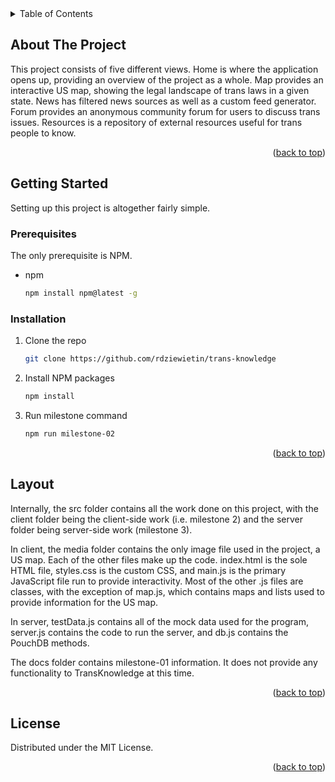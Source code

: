 <!-- TABLE OF CONTENTS -->
<details>
  <summary>Table of Contents</summary>
  <ol>
    <li>
      <a href="#about-the-project">About The Project</a>
    </li>
    <li>
      <a href="#getting-started">Getting Started</a>
      <ul>
        <li><a href="#prerequisites">Prerequisites</a></li>
        <li><a href="#installation">Installation</a></li>
      </ul>
    </li>
    <li><a href="#layout">Contributing</a></li>
    <li><a href="#license">License</a></li>
  </ol>
</details>



<!-- ABOUT THE PROJECT -->
## About The Project

This project consists of five different views. Home is where the application opens up, providing an overview of the project as a whole. Map provides an interactive  US map, showing the legal landscape of trans laws in a given state. News has filtered news sources as well as a custom feed generator. Forum provides an anonymous community forum for users to discuss trans issues. Resources is a repository of external resources useful for trans people to know. 

<p align="right">(<a href="#readme-top">back to top</a>)</p>



<!-- GETTING STARTED -->
## Getting Started

Setting up this project is altogether fairly simple.

### Prerequisites

The only prerequisite is NPM.
* npm
  ```sh
  npm install npm@latest -g
  ```

### Installation

1. Clone the repo
   ```sh
   git clone https://github.com/rdziewietin/trans-knowledge
   ```
2. Install NPM packages
   ```sh
   npm install
   ```
3. Run milestone command
   ```sh
   npm run milestone-02
   ```

<p align="right">(<a href="#readme-top">back to top</a>)</p>



<!-- LAYOUT -->
## Layout

Internally, the src folder contains all the work done on this project, with the client folder being the client-side work (i.e. milestone 2) and the server folder being server-side work (milestone 3). 

In client, the media folder contains the only image file used in the project, a US map. Each of the other files make up the code. index.html is the sole HTML file, styles.css is the custom CSS, and main.js is the primary JavaScript file run to provide interactivity. Most of the other .js files are classes, with the exception of map.js, which contains maps and lists used to provide <area> information for the US map.

In server, testData.js contains all of the mock data used for the program, server.js contains the code to run the server, and db.js contains the PouchDB methods.

The docs folder contains milestone-01 information. It does not provide any functionality to TransKnowledge at this time.

<p align="right">(<a href="#readme-top">back to top</a>)</p>



<!-- LICENSE -->
## License

Distributed under the MIT License.

<p align="right">(<a href="#readme-top">back to top</a>)</p>